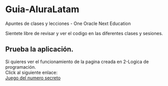 # Guia-AluraLatam
Apuntes de clases y lecciones - One Oracle Next Education

Sientete libre de revisar y ver el codigo en las diferentes clases y sesiones.

## Prueba la aplicación.
Si quieres ver el funcionamiento de la pagina creada en 2-Logica de programación.   
Click al siguiente enlace:  
[Juego del numero secreto](https://guia-alura-latam.vercel.app/)
